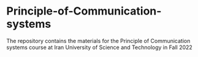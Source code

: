 # Principle-of-Communication-systems
The repository contains the materials for the Principle of Communication systems course at Iran University of Science and Technology in Fall 2022
